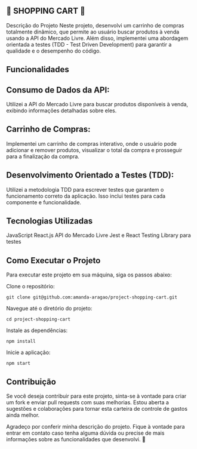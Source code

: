## 🛒 SHOPPING CART 🛒
Descrição do Projeto
Neste projeto, desenvolvi um carrinho de compras totalmente dinâmico, que permite ao usuário buscar produtos à venda usando a API do Mercado Livre. Além disso, implementei uma abordagem orientada a testes (TDD - Test Driven Development) para garantir a qualidade e o desempenho do código.

## Funcionalidades

## Consumo de Dados da API:
Utilizei a API do Mercado Livre para buscar produtos disponíveis à venda, exibindo informações detalhadas sobre eles.

## Carrinho de Compras:
Implementei um carrinho de compras interativo, onde o usuário pode adicionar e remover produtos, visualizar o total da compra e prosseguir para a finalização da compra.

## Desenvolvimento Orientado a Testes (TDD):
Utilizei a metodologia TDD para escrever testes que garantem o funcionamento correto da aplicação. Isso inclui testes para cada componente e funcionalidade.

## Tecnologias Utilizadas
JavaScript
React.js
API do Mercado Livre
Jest e React Testing Library para testes

## Como Executar o Projeto
Para executar este projeto em sua máquina, siga os passos abaixo:

Clone o repositório:
```
git clone git@github.com:amanda-aragao/project-shopping-cart.git
```

Navegue até o diretório do projeto:
```
cd project-shopping-cart
```
Instale as dependências:
```
npm install
```
Inicie a aplicação:
```
npm start
```

## Contribuição
Se você deseja contribuir para este projeto, sinta-se à vontade para criar um fork e enviar pull requests com suas melhorias. Estou aberta a sugestões e colaborações para tornar esta carteira de controle de gastos ainda melhor.

Agradeço por conferir minha descrição do projeto. Fique à vontade para entrar em contato caso tenha alguma dúvida ou precise de mais informações sobre as funcionalidades que desenvolvi. 💖

